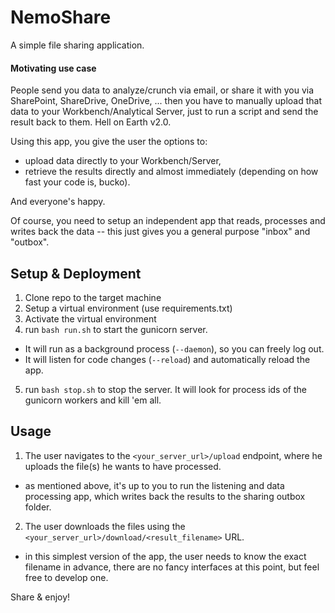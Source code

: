 # NemoShare
A simple file sharing application.

#### Motivating use case
People send you data to analyze/crunch via email, or share it with you via SharePoint, ShareDrive, OneDrive, ... then you have to manually upload that data to your Workbench/Analytical Server, just to run a script and send the result back to them. Hell on Earth v2.0.

Using this app, you give the user the options to:
- upload data directly to your Workbench/Server,
- retrieve the results directly and almost immediately (depending on how fast your code is, bucko).

And everyone's happy.

Of course, you need to setup an independent app that reads, processes and writes back the data -- this just gives you a general purpose "inbox" and "outbox".

## Setup & Deployment

1. Clone repo to the target machine
2. Setup a virtual environment (use requirements.txt)
3. Activate the virtual environment
4. run `bash run.sh` to start the gunicorn server.
  - It will run as a background process (`--daemon`), so you can freely log out.
  - It will listen for code changes (`--reload`) and automatically reload the app.
5. run `bash stop.sh` to stop the server. It will look for process ids of the gunicorn workers and kill 'em all.

## Usage

1. The user navigates to the `<your_server_url>/upload` endpoint, where he uploads the file(s) he wants to have processed.
  - as mentioned above, it's up to you to run the listening and data processing app, which writes back the results to the sharing outbox folder.
2. The user downloads the files using the `<your_server_url>/download/<result_filename>` URL.
  - in this simplest version of the app, the user needs to know the exact filename in advance, there are no fancy interfaces at this point, but feel free to develop one.

Share & enjoy!
